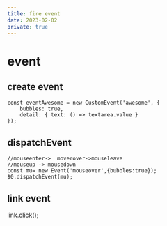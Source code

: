 ```yaml
---
title: fire event
date: 2023-02-02
private: true
---
```

# event
## create event
    const eventAwesome = new CustomEvent('awesome', {
        bubbles: true,
        detail: { text: () => textarea.value }
    });
## dispatchEvent

    //mouseenter->  moverover->mouseleave
    //mouseup -> mousedown
    const mu= new Event('mouseover',{bubbles:true});
    $0.dispatchEvent(mu);

## link event
   link.click();